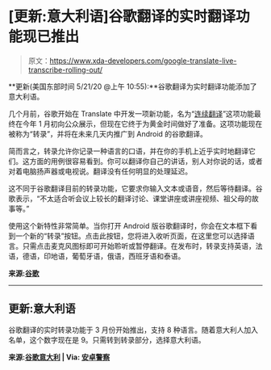 # [更新:意大利语]谷歌翻译的实时翻译功能现已推出

> 原文：<https://www.xda-developers.com/google-translate-live-transcribe-rolling-out/>

**更新(美国东部时间 5/21/20 @上午 10:55):**谷歌翻译为实时翻译功能添加了意大利语。

几个月前，谷歌开始在 Translate 中开发一项新功能，名为“[连续翻译](https://www.xda-developers.com/google-translate-tests-continuous-translation-mode-voice-input/)”这项功能最终在今年 1 月初向公众展示，但现在它终于为黄金时间做好了准备。这项功能现在被称为“转录”，并将在未来几天内推广到 Android 的谷歌翻译。

简而言之，转录允许你记录一种语言的口语，并在你的手机上近乎实时地翻译它们。这方面的用例很容易看到。你可以翻译你自己的讲话，别人对你说的话，或者对着电脑扬声器或电视说。翻译没有任何明显的处理延迟。

这不同于谷歌翻译目前的转录功能，它要求你输入文本或语音，然后等待翻译。谷歌表示，“不太适合听会议上较长的翻译讨论、课堂讲座或讲座视频、祖父母的故事等。”

使用这个新特性非常简单。当你打开 Android 版谷歌翻译时，你会在文本框下看到一个新的“转录”按钮。点击此按钮，您将进入收听页面，在这里您可以选择语言。只需点击麦克风图标即可开始聆听或暂停翻译。在发布时，转录支持英语，法语，德语，印地语，葡萄牙语，俄语，西班牙语和泰语。

**来源:[谷歌](https://www.blog.google/products/translate/transcribe-speech/)**

* * *

## 更新:意大利语

谷歌翻译的实时转录功能于 3 月份开始推出，支持 8 种语言。随着意大利人加入名单，这个数字现在是 9。只需转到转录部分，选择意大利语。

**来源:[谷歌意大利](https://italia.googleblog.com/2020/05/google-traduttore.html) | Via: [安卓警察](https://www.androidpolice.com/2020/05/21/real-time-transcription-comes-to-google-translate-starting-today/)**